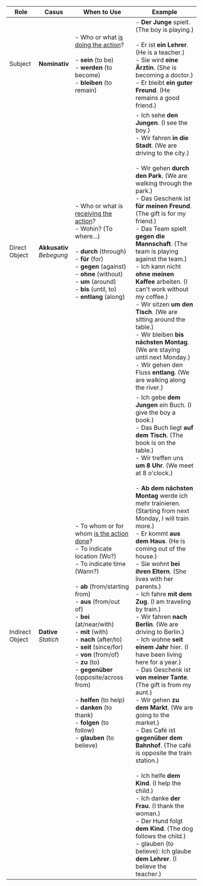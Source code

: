 | **Role**        | **Casus**     | **When to Use**                                                                                                                                                                                                                                                                                                                                                                                                                                                                                      | **Example**                               |
|-----------------|---------------|------------------------------------------------------------------------------------------------------------------------------------------------------------------------------------------------------------------------------------------------------------------------------------------------------------------------------------------------------------------------------------------------------------------------------------------------------------------------------------------------------|-------------------------------------------|
| Subject         | **Nominativ** | - Who or what <u>is doing the action</u>?<br><br> - **sein** (to be)<br> - **werden** (to become)<br> - **bleiben** (to remain)                                                                                                                                                                                                                                                                                                                                                                      | - **Der Junge** spielt. (The boy is playing.)<br><br> - Er ist **ein Lehrer**. (He is a teacher.)<br> - Sie wird **eine Ärztin**. (She is becoming a doctor.)<br> - Er bleibt **ein guter Freund**. (He remains a good friend.) |
| Direct Object   | **Akkusativ**<br> *Bebegung* | - Who or what is <u>receiving the action</u>?<br>- Wohin? (To where...)<br><br> - **durch** (through)<br> - **für** (for)<br> - **gegen** (against)<br> - **ohne** (without)<br> - **um** (around)<br> - **bis** (until, to)<br> - **entlang** (along)                                                                                                                                                                                                                                               | - Ich sehe **den Jungen**. (I see the boy.)<br> - Wir fahren **in die Stadt**. (We are driving to the city.)<br><br> - Wir gehen **durch den Park**. (We are walking through the park.) <br> - Das Geschenk ist **für meinen Freund**. (The gift is for my friend.) <br> - Das Team spielt **gegen die Mannschaft**. (The team is playing against the team.) <br> - Ich kann nicht **ohne meinen Kaffee** arbeiten. (I can't work without my coffee.) <br> - Wir sitzen **um den Tisch**. (We are sitting around the table.) <br> - Wir bleiben **bis nächsten Montag**. (We are staying until next Monday.) <br> - Wir gehen den Fluss **entlang**. (We are walking along the river.) |
| Indirect Object | **Dative**<br> *Statich*    | - To whom or for whom <u>is the action done</u>?<br>- To indicate location (Wo?)<br> - To indicate time (Wann?)<br><br> - **ab** (from/starting from)<br> - **aus** (from/out of)<br> - **bei** (at/near/with)<br> - **mit** (with)<br> - **nach** (after/to)<br> - **seit** (since/for)<br> - **von** (from/of)<br> - **zu** (to)<br> - **gegenüber** (opposite/across from)<br><br> - **helfen** (to help)<br> - **danken** (to thank)<br> - **folgen** (to follow)<br> - **glauben** (to believe) | - Ich gebe **dem Jungen** ein Buch. (I give the boy a book.)<br>- Das Buch liegt **auf dem Tisch**. (The book is on the table.) <br> - Wir treffen uns **um 8 Uhr**. (We meet at 8 o'clock.)<br><br> - **Ab dem nächsten Montag** werde ich mehr trainieren. (Starting from next Monday, I will train more.)<br>  - Er kommt **aus dem Haus**. (He is coming out of the house.) <br> - Sie wohnt **bei ihren Eltern**. (She lives with her parents.) <br> - Ich fahre **mit dem Zug**. (I am traveling by train.) <br> - Wir fahren **nach Berlin**. (We are driving to Berlin.) <br> - Ich wohne **seit einem Jahr** hier. (I have been living here for a year.) <br> - Das Geschenk ist **von meiner Tante**. (The gift is from my aunt.) <br> - Wir gehen **zu dem Markt**. (We are going to the market.) <br> - Das Café ist **gegenüber dem Bahnhof**. (The café is opposite the train station.)<br><br> - Ich helfe **dem Kind**. (I help the child.)<br> - Ich danke **der Frau**. (I thank the woman.)<br> -  Der Hund folgt **dem Kind**. (The dog follows the child.)<br> - glauben (to believe): Ich glaube **dem Lehrer**. (I believe the teacher.)|
